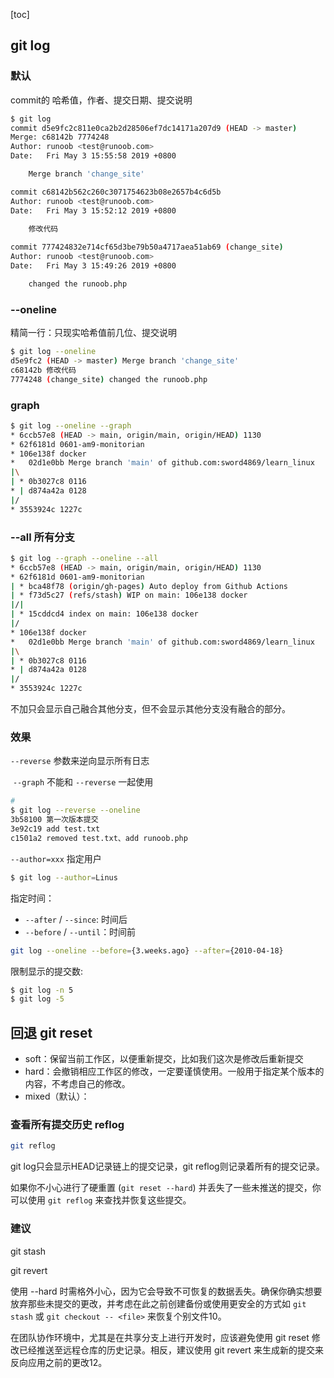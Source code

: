 [toc]

## git log

### 默认

commit的 哈希值，作者、提交日期、提交说明

```bash
$ git log
commit d5e9fc2c811e0ca2b2d28506ef7dc14171a207d9 (HEAD -> master)
Merge: c68142b 7774248
Author: runoob <test@runoob.com>
Date:   Fri May 3 15:55:58 2019 +0800

    Merge branch 'change_site'

commit c68142b562c260c3071754623b08e2657b4c6d5b
Author: runoob <test@runoob.com>
Date:   Fri May 3 15:52:12 2019 +0800

    修改代码
    
commit 777424832e714cf65d3be79b50a4717aea51ab69 (change_site)
Author: runoob <test@runoob.com>
Date:   Fri May 3 15:49:26 2019 +0800

    changed the runoob.php
```

### --oneline

精简一行：只现实哈希值前几位、提交说明

```bash
$ git log --oneline
d5e9fc2 (HEAD -> master) Merge branch 'change_site'
c68142b 修改代码
7774248 (change_site) changed the runoob.php
```

### graph

```bash
$ git log --oneline --graph
* 6ccb57e8 (HEAD -> main, origin/main, origin/HEAD) 1130
* 62f6181d 0601-am9-monitorian
* 106e138f docker
*   02d1e0bb Merge branch 'main' of github.com:sword4869/learn_linux
|\
| * 0b3027c8 0116
* | d874a42a 0128
|/
* 3553924c 1227c
```

### --all 所有分支

```bash
$ git log --graph --oneline --all
* 6ccb57e8 (HEAD -> main, origin/main, origin/HEAD) 1130
* 62f6181d 0601-am9-monitorian
| * bca48f78 (origin/gh-pages) Auto deploy from Github Actions				【
| * f73d5c27 (refs/stash) WIP on main: 106e138 docker
|/|
| * 15cddcd4 index on main: 106e138 docker										其他分支没有融合的部分				
|/
* 106e138f docker															】	
*   02d1e0bb Merge branch 'main' of github.com:sword4869/learn_linux		【
|\
| * 0b3027c8 0116
* | d874a42a 0128																自己融合其他分支
|/
* 3553924c 1227c															】
```

不加只会显示自己融合其他分支，但不会显示其他分支没有融合的部分。

### 效果

`--reverse` 参数来逆向显示所有日志

​	`--graph` 不能和 `--reverse` 一起使用

```bash
# 
$ git log --reverse --oneline
3b58100 第一次版本提交
3e92c19 add test.txt
c1501a2 removed test.txt、add runoob.php
```

`--author=xxx` 指定用户

```bash
$ git log --author=Linus
```

指定时间：

- `--after` / `--since`: 时间后
- `--before` / `--until`：时间前

```bash
git log --oneline --before={3.weeks.ago} --after={2010-04-18}
```

限制显示的提交数:

```bash
$ git log -n 5
$ git log -5
```

## 回退 git reset

- soft：保留当前工作区，以便重新提交，比如我们这次是修改后重新提交
- hard：会撤销相应工作区的修改，一定要谨慎使用。一般用于指定某个版本的内容，不考虑自己的修改。
- mixed（默认）：



### 查看所有提交历史 reflog

```bash
git reflog
```

git log只会显示HEAD记录链上的提交记录，git reflog则记录着所有的提交记录。

如果你不小心进行了硬重置 (`git reset --hard`) 并丢失了一些未推送的提交，你可以使用 `git reflog` 来查找并恢复这些提交。

### 建议

git stash

git revert

使用 --hard 时需格外小心，因为它会导致不可恢复的数据丢失。确保你确实想要放弃那些未提交的更改，并考虑在此之前创建备份或使用更安全的方式如 `git stash` 或 `git checkout -- <file>` 来恢复个别文件10。

在团队协作环境中，尤其是在共享分支上进行开发时，应该避免使用 git reset 修改已经推送至远程仓库的历史记录。相反，建议使用 git revert 来生成新的提交来反向应用之前的更改12。
